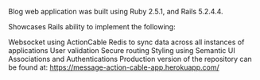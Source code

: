 Blog web application was built using Ruby 2.5.1, and Rails 5.2.4.4.

Showcases Rails ability to implement the following:

Websocket using ActionCable
Redis to sync data across all instances of applications
User validation
Secure routing
Styling using Semantic UI
Associations and Authentications
Production version of the repository can be found at: https://message-action-cable-app.herokuapp.com/
